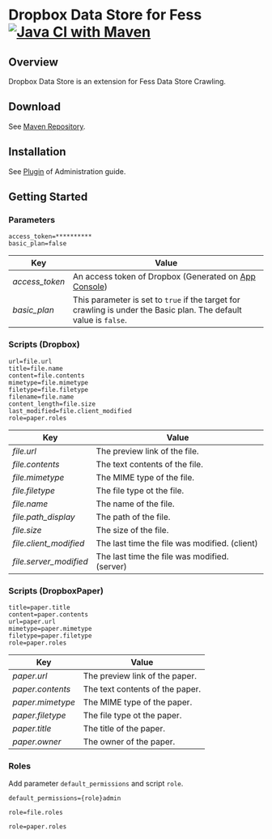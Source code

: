Dropbox Data Store for Fess
[![Java CI with Maven](https://github.com/codelibs/fess-ds-dropbox/actions/workflows/maven.yml/badge.svg)](https://github.com/codelibs/fess-ds-dropbox/actions/workflows/maven.yml)
==========================

## Overview

Dropbox Data Store is an extension for Fess Data Store Crawling.

## Download

See [Maven Repository](https://repo1.maven.org/maven2/org/codelibs/fess/fess-ds-dropbox/).

## Installation

See [Plugin](https://fess.codelibs.org/13.4/admin/plugin-guide.html) of Administration guide.

## Getting Started

### Parameters

```properties
access_token=**********
basic_plan=false
```

| Key            | Value |
|----------------| --- |
| *access_token* | An access token of Dropbox (Generated on [App Console](https://www.dropbox.com/developers/apps)) |
| *basic_plan*   | This parameter is set to `true` if the target for crawling is under the Basic plan. The default value is `false`. |

### Scripts (Dropbox)

```properties
url=file.url
title=file.name
content=file.contents
mimetype=file.mimetype
filetype=file.filetype
filename=file.name
content_length=file.size
last_modified=file.client_modified
role=paper.roles
```

| Key | Value |
| --- | --- |
| *file.url* | The preview link of the file. |
| *file.contents* | The text contents of the file. |
| *file.mimetype* | The MIME type of the file. |
| *file.filetype* | The file type ot the file. |
| *file.name* | The name of the file. |
| *file.path_display* | The path of the file. |
| *file.size* | The size of the file. |
| *file.client_modified* | The last time the file was modified. (client) |
| *file.server_modified* | The last time the file was modified. (server) |

### Scripts (DropboxPaper)

```properties
title=paper.title
content=paper.contents
url=paper.url
mimetype=paper.mimetype
filetype=paper.filetype
role=paper.roles
```

| Key | Value |
| --- | --- |
| *paper.url* | The preview link of the paper. |
| *paper.contents* | The text contents of the paper. |
| *paper.mimetype* | The MIME type of the paper. |
| *paper.filetype* | The file type ot the paper. |
| *paper.title* | The title of the paper. |
| *paper.owner* | The owner of the paper. |

### Roles

Add parameter `default_permissions` and script `role`.

```properties
default_permissions={role}admin
```

```properties
role=file.roles
```

```properties
role=paper.roles
```
